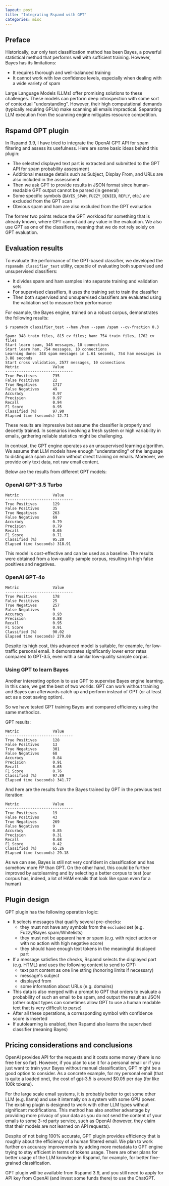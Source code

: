 ```yaml
---
layout: post
title: "Integrating Rspamd with GPT"
categories: misc
---
```


## Preface

Historically, our only text classification method has been Bayes, a powerful statistical method that performs well with sufficient training. However, Bayes has its limitations:

* It requires thorough and well-balanced training
* It cannot work with low confidence levels, especially when dealing with a wide variety of spam

Large Language Models (LLMs) offer promising solutions to these challenges. These models can perform deep introspection with some sort of contextual "understanding". However, their high computational demands (typically requiring GPUs) make scanning all emails impractical. Separating LLM execution from the scanning engine mitigates resource competition.

## Rspamd GPT plugin

In Rspamd 3.9, I have tried to integrate the OpenAI GPT API for spam filtering and assess its usefulness. Here are some basic ideas behind this plugin:

* The selected displayed text part is extracted and submitted to the GPT API for spam probability assessment
* Additional message details such as Subject, Display From, and URLs are also included in the assessment
* Then we ask GPT to provide results in JSON format since human-readable GPT output cannot be parsed (in general)
* Some specific symbols (`BAYES_SPAM`, `FUZZY_DENIED`, `REPLY`, etc.) are excluded from the GPT scan
* Obvious spam and ham are also excluded from the GPT evaluation

The former two points reduce the GPT workload for something that is already known, where GPT cannot add any value in the evaluation. We also use GPT as one of the classifiers, meaning that we do not rely solely on GPT evaluation.

## Evaluation results

To evaluate the performance of the GPT-based classifier, we developed the `rspamadm classifier_test` utility, capable of evaluating both supervised and unsupervised classifiers:

* It divides spam and ham samples into separate training and validation sets
* For supervised classifiers, it uses the training set to train the classifier
* Then both supervised and unsupervised classifiers are evaluated using the validation set to measure their performance

For example, the Bayes engine, trained on a robust corpus, demonstrates the following results:

~~~
$ rspamadm classifier_test --ham /ham --spam /spam --cv-fraction 0.3

Spam: 348 train files, 815 cv files; ham: 754 train files, 1762 cv files
Start learn spam, 348 messages, 10 connections
Start learn ham, 754 messages, 10 connections
Learning done: 348 spam messages in 1.61 seconds, 754 ham messages in 3.88 seconds
Start cross validation, 2577 messages, 10 connections
Metric               Value
------------------------------
True Positives       735
False Positives      22
True Negatives       1717
False Negatives      49
Accuracy             0.97
Precision            0.97
Recall               0.94
F1 Score             0.95
Classified (%)       97.90
Elapsed time (seconds) 12.71
~~~

These results are impressive but assume the classifier is properly and decently trained. In scenarios involving a fresh system or high variability in emails, gathering reliable statistics might be challenging.

In contrast, the GPT engine operates as an unsupervised learning algorithm. We assume that LLM models have enough "understanding" of the language to distinguish spam and ham without direct training on emails. Moreover, we provide only text data, not raw email content.

Below are the results from different GPT models:

### OpenAI GPT-3.5 Turbo

~~~
Metric               Value
------------------------------
True Positives       129
False Positives      35
True Negatives       263
False Negatives      69
Accuracy             0.79
Precision            0.79
Recall               0.65
F1 Score             0.71
Classified (%)       95.20
Elapsed time (seconds) 318.91
~~~

This model is cost-effective and can be used as a baseline. The results were obtained from a low-quality sample corpus, resulting in high false positives and negatives.

### OpenAI GPT-4o

~~~
Metric               Value
------------------------------
True Positives       178
False Positives      25
True Negatives       257
False Negatives      9
Accuracy             0.93
Precision            0.88
Recall               0.95
F1 Score             0.91
Classified (%)       90.02
Elapsed time (seconds) 279.08
~~~

Despite its high cost, this advanced model is suitable, for example, for low-traffic personal email. It demonstrates significantly lower error rates compared to GPT-3.5, even with a similar low-quality sample corpus.

### Using GPT to learn Bayes

Another interesting option is to use GPT to supervise Bayes engine learning. In this case, we get the best of two worlds: GPT can work without training and Bayes can afterwards catch up and perform instead of GPT (or at least act as a cost saving option).

So we have tested GPT training Bayes and compared efficiency using the same methodics.

GPT results:

~~~
Metric               Value
------------------------------
True Positives       128
False Positives      13
True Negatives       301
False Negatives      68
Accuracy             0.84
Precision            0.91
Recall               0.65
F1 Score             0.76
Classified (%)       97.89
Elapsed time (seconds) 341.77
~~~

And here are the results from the Bayes trained by GPT in the previous test iteration:

~~~
Metric               Value
------------------------------
True Positives       19
False Positives      43
True Negatives       269
False Negatives      9
Accuracy             0.85
Precision            0.31
Recall               0.68
F1 Score             0.42
Classified (%)       65.26
Elapsed time (seconds) 29.18
~~~

As we can see, Bayes is still not very confident in classification and has somehow more FP than GPT. On the other hand, this could be further improved by autolearning and by selecting a better corpus to test (our corpus has, indeed, a lot of HAM emails that look like spam even for a human)

## Plugin design

GPT plugin has the following operation logic:

* It selects messages that qualify several pre-checks:
  - they must not have any symbols from the `excluded` set (e.g. Fuzzy/Bayes spam/Whitelists)
  - they must not be apparent ham or spam (e.g. with reject action or with no action with high negative score)
  - they should have enough text tokens in the meaningful displayed part
* If a message satisfies the checks, Rspamd selects the displayed part (e.g. HTML) and uses the following content to send to GPT:
  - text part content as one line string (honoring limits if necessary)
  - message's subject
  - displayed from
  - some information about URLs (e.g. domains)
* This data is also merged with a prompt to GPT that orders to evaluate a probability of such an email to be spam, and output the result as JSON (other output types can sometimes allow GPT to use a human readable text that is very difficult to parse)
* After all these operations, a corresponding symbol with confidence score is inserted
* If autolearning is enabled, then Rspamd also learns the supervised classifier (meaning Bayes)

## Pricing considerations and conclusions

OpenAI provides API for the requests and it costs some money (there is no free tier so far). However, if you plan to use it for a personal email or if you just want to train your Bayes without manual classification, GPT might be a good option to consider. As a concrete example, for my personal email (that is quite a loaded one), the cost of gpt-3.5 is around $0.05 per day (for like 100k tokens).

For the large scale email systems, it is probably better to get some other LLM (e.g. llama) and use it internally on a system with some GPU power. The existing plugin is designed to work with other LLM types without significant modifications. This method has also another advantage by providing more privacy of your data as you do not send the content of your emails to some 3-rd party service, such as OpenAI (however, they claim that their models are not learned on API requests).

Despite of not being 100% accurate, GPT plugin provides efficiency that is roughly about the efficiency of a human filtered email. We plan to work further on accuracy improvements by adding more metadata to GPT engine trying to stay efficient in terms of tokens usage. There are other plans for better usage of the LLM knowlege in Rspamd, for example, for better fine-grained classification.

GPT plugin will be available from Rspamd 3.9, and you still need to apply for API key from OpenAI (and invest some funds there) to use the ChatGPT.